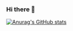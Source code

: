 ### Hi there 👋

[![Anurag's GitHub stats](https://github-readme-stats.vercel.app/api?username=Fantom250YT&theme=prussian)](https://github.com/anuraghazra/github-readme-stats)
